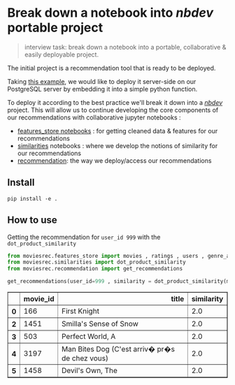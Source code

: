 # Break down a notebook into _nbdev_ portable project
> interview task: break down a notebook into a portable, collaborative & easily deployable project. 


The initial project is a recommendation tool that is ready to be deployed.


Taking [this example](https://info.crunchydata.com/blog/recommendation_engine_in_postgres_with_pandas_and_python), we would like to deploy it server-side on our PostgreSQL server by embedding it into a simple python function.


To deploy it according to the best practice we'll break it down into a [_nbdev_](https://nbdev.fast.ai) project. This will allow us to continue developing the core components of our recommendations with collaborative jupyter notebooks : 
* [features_store notebooks](https://github.com/Pyth314/mle-2020/blob/main/mle-2020/00_features_store.ipynb) : for getting cleaned data & features for our recommendations
* [similarities](https://github.com/Pyth314/mle-2020/blob/main/mle-2020/01_similarities.ipynb) notebooks : where we develop the notions of similarity for our recommendations 
* [recommendation](https://github.com/Pyth314/mle-2020/blob/main/mle-2020/02_recommendation.ipynb): the way we deploy/access our recommendations

## Install

`pip install -e .`

## How to use

Getting the recommendation for `user_id 999` with the `dot_product_similarity`

```python
from moviesrec.features_store import movies , ratings , users , genre_and_title_cols , genre_cols
from moviesrec.similarities import dot_product_similarity
from moviesrec.recommendation import get_recommendations
```

```python
get_recommendations(user_id=999 , similarity = dot_product_similarity(movies[genre_cols]))
```




<div>
<style scoped>
    .dataframe tbody tr th:only-of-type {
        vertical-align: middle;
    }

    .dataframe tbody tr th {
        vertical-align: top;
    }

    .dataframe thead th {
        text-align: right;
    }
</style>
<table border="1" class="dataframe">
  <thead>
    <tr style="text-align: right;">
      <th></th>
      <th>movie_id</th>
      <th>title</th>
      <th>similarity</th>
    </tr>
  </thead>
  <tbody>
    <tr>
      <th>0</th>
      <td>166</td>
      <td>First Knight</td>
      <td>2.0</td>
    </tr>
    <tr>
      <th>2</th>
      <td>1451</td>
      <td>Smilla's Sense of Snow</td>
      <td>2.0</td>
    </tr>
    <tr>
      <th>3</th>
      <td>503</td>
      <td>Perfect World, A</td>
      <td>2.0</td>
    </tr>
    <tr>
      <th>4</th>
      <td>3197</td>
      <td>Man Bites Dog (C'est arriv� pr�s de chez vous)</td>
      <td>2.0</td>
    </tr>
    <tr>
      <th>5</th>
      <td>1458</td>
      <td>Devil's Own, The</td>
      <td>2.0</td>
    </tr>
  </tbody>
</table>
</div>


